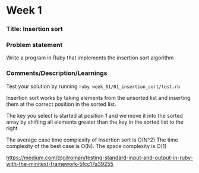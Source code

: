 # Week 1

### Title: Insertion sort

### Problem statement

Write a program in Ruby that implements the insertion sort algorithm

### Comments/Description/Learnings

Test your solution by running `ruby week_01/01_insertion_sort/test.rb`

Insertion sort works by taking elements from the unsorted list and inserting them at the correct position in the sorted list.

The key you select is started at position 1 and we move it into the sorted array by shifting all elements greater than the key in the sorted list to the right

The average case time complexity of Insertion sort is O(N^2) The time complexity of the best case is O(N). The space complexity is O(1)

https://medium.com/@gilroman/testing-standard-input-and-output-in-ruby-with-the-minitest-framework-5fcc17a39255
